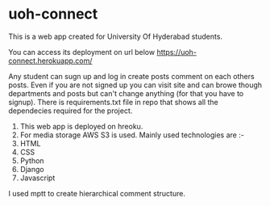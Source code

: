 # uoh-connect

This is a web app created for University Of Hyderabad students.

You can access its deployment on url below
https://uoh-connect.herokuapp.com/

Any student can sugn up and log in create posts comment on each others posts.
Even if you are not signed up you can visit site and can browe though departments and posts but can't change anything (for that you have to signup).
There is requirements.txt file in repo that shows all the dependecies required for the project.
1. This web app is deployed on hreoku.
2. For media storage AWS S3 is used.
Mainly used technologies are :-
1. HTML
2. CSS
3. Python
4. Django
5. Javascript


I used mptt to create hierarchical comment structure.

